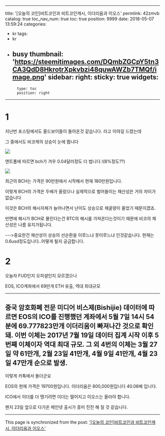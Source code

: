 
---
title: '[오늘의 코인]비트코인과 비트코인캐시, 이더리움과 이오스'
permlink: 42zmvb
catalog: true
toc_nav_num: true
toc: true
position: 9999
date: 2018-05-07 13:59:24
categories:
- kr
tags:
- kr
- busy
thumbnail: 'https://steemitimages.com/DQmbZGCpY5tn3CA3QdD8HkrotrXpkvbzi48quwAWZb7TMQf/image.png'
sidebar:
    right:
        sticky: true
widgets:
    -
        type: toc
        position: right
---


# 1

지난번 포스팅에서도 올드보이들이 돌아온것 같습니다. 라고 이야길 드렸는데

그 중에서도 비코캐의 상승이 눈에 뜁니다

![](https://steemitimages.com/DQmbZGCpY5tn3CA3QdD8HkrotrXpkvbzi48quwAWZb7TMQf/image.png)

앤트풀에 따르면 bch가 겨우 0.04달러정도 더 법니다.!(8%정도??)

![](https://steemitimages.com/DQmYWePWWYF4rJ3heCVCWrf1tFQ2Zaw2MmTzqHy5VKUWTMy/image.png)

최근의 BCH는 가격은 90만원에서 시작해서 현재 180만원입니다.

이렇게 BCH의 가격은 두배가 올랐으나 실제적으로 벌어들이는 채산성은 거의 차이가 없습니다

이것은 BCH의 해시자체가 늘어나면서 난이도 상승으로 채굴량이 줄었기 때문이겠죠.

반면에 해시가 BCH로 몰린다는건 BTC의 해시를 가져온다는것이기 때문에 비코의 채산성은 나름 유지가됩니다.

--->중요한건 채산성이 상승의 선순환을 이루느냐 못이루느냐 인것같습니다. 현재는 0.6usd정도입니다..어떻게 될지 궁금합니다.


# 2
오늘자 FUD인지 오피셜인지 모르겠으나

EOS, ICO계좌에서 69만개 ETH 유출, 역대 최대규모

---------------------------
중국 암호화폐 전문 미디어 비스제(Bishijie) 데이터에 따르면 EOS의 ICO를 진행했던 계좌에서 5월 7일 14시 54분에 69.777823만개 이더리움이 빠져나간 것으로 확인돼. 이번 이체는 2017년 7월 19일 데이터 집계 시작 이후 5번째 이체이자 역대 최대 규모. 그 외 4번의 이체는 3월 27일 약 61만개, 2월 23일 41만개, 4월 9일 41만개, 4월 23일 47만개 순으로 발생.
-------------------------------

이렇게 카톡에서 돌더군요

EOS의 현재 가격은 19700원입니다. 이더리움은 800,000원입니다
 40.06배 입니다.

ICO에서 이더를 더 땡기려면 이더는 떨어지고 이오스는 올라야 합니다.

왠지 23일 앞으로 다가온 메인넷 출시가 흥미 진진 해 질 것 같습니다.



- - -

This page is synchronized from the post: ['[오늘의 코인]비트코인과 비트코인캐시, 이더리움과 이오스'](https://steemit.com/@virus707/42zmvb)
